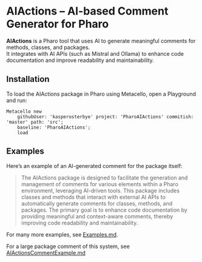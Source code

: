 # AIActions – AI-based Comment Generator for Pharo

**AIActions** is a Pharo tool that uses AI to generate meaningful comments for methods, classes, and packages.  
It integrates with AI APIs (such as Mistral and Ollama) to enhance code documentation and improve readability and maintainability.

## Installation

To load the AIActions package in Pharo using Metacello, open a Playground and run:

```smalltalk
Metacello new
    githubUser: 'kasperosterbye' project: 'PharoAIActions' commitish: 'master' path: 'src';
    baseline: 'PharoAIActions';
    load
```

## Examples

Here’s an example of an AI-generated comment for the package itself:

> The AIActions package is designed to facilitate the generation and management of comments for various elements within a Pharo environment, leveraging AI-driven tools.
> This package includes classes and methods that interact with external AI APIs to automatically generate comments for classes, methods, and packages.
> The primary goal is to enhance code documentation by providing meaningful and context-aware comments, thereby improving code readability and maintainability.

For many more examples, see [Examples.md](Examples.md).

For a large package comment of this system, see [AIActionsCommentExample.md](AIActionsCommentExample.md)
